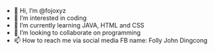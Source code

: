 - 👋 Hi, I’m @fojoxyz
- 👀 I’m interested in coding
- 🌱 I’m currently learning JAVA, HTML and CSS
- 💞️ I’m looking to collaborate on programming
- 📫 How to reach me via social media FB name: Folly John Dingcong

<!---
fojoxyz/fojoxyz is a ✨ special ✨ repository because its `README.md` (this file) appears on your GitHub profile.
You can click the Preview link to take a look at your changes.
--->
